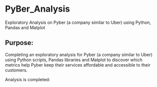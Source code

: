 # PyBer_Analysis
Exploratory Analysis on Pyber (a company similar to Uber) using Python, Pandas and Matplot

## Purpose: 
Completing an exploratory analysis for Pyber (a company similar to Uber) using Python scripts, Pandas libraries and Matplot to discover which metrics help Pyber keep their services affordable and accessible to their customers.

Analysis is completed:
 

